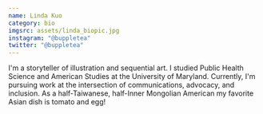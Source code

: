 ```yaml
---
name: Linda Kuo
category: bio
imgsrc: assets/linda_biopic.jpg
instagram: "@buppletea"
twitter: "@buppletea"
---
```

I'm a storyteller of illustration and sequential art. I studied Public Health Science and American Studies at the University of Maryland. Currently, I'm pursuing work at the intersection of communications, advocacy, and inclusion. As a half-Taiwanese, half-Inner Mongolian American my favorite Asian dish is tomato and egg!